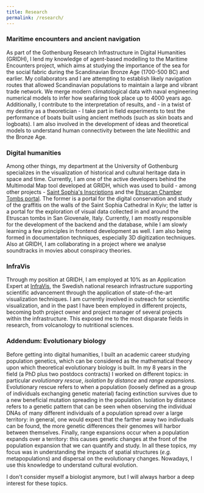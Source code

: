 ```yaml
---
title: Research
permalink: /research/
---
```



### Maritime encounters and ancient navigation

As part of the Gothenburg Research Infrastructure in Digital Humanities (GRIDH), I lend my knowledge of agent-based modelling to the Maritime Encounters project, which aims at studying the importance of the sea for the social fabric during the Scandinavian Bronze Age (1700-500 BC) and earlier. My collaborators and I are attempting to establish likely navigation routes that allowed Scandinavian populations to maintain a large and vibrant trade network. We merge modern climatological data with naval engineering numerical models to infer how seafaring took place up to 4000 years ago. Additionally, I contribute to the interpretation of results, and - in a twist of my destiny as a theoretician - I take part in field experiments to test the performance of boats built using ancient methods (such as skin boats and logboats). I am also involved in the development of ideas and theoretical models to understand human connectivity between the late Neolithic and the Bronze Age.

### Digital humanities

Among other things, my department at the University of Gothenburg specializes in the visualization of historical and cultural heritage data in space and time. Currently, I am one of the active developers behind the Multimodal Map tool developed at GRIDH, which was used to build - among other projects - [Saint Sophia's Inscriptions](https://saintsophia.dh.gu.se/) and the [Etruscan Chamber Tombs portal](https://etruscan.dh.gu.se). The former is a portal for the digital conservation and study of the graffitis on the walls of the Saint Sophia Cathedral in Kyiv; the latter is a portal for the exploration of visual data collected in and around the Etruscan tombs in San Giovenale, Italy. Currently, I am mostly responsible for the development of the backend and the database, while I am slowly learning a few principles in frontend development as well. I am also being formed in documentation techniques, especially 3D digitization techniques. Also at GRIDH, I am collaborating in a project where we analyse soundtracks in movies about conspiracy theories.

### InfraVis

Through my position at GRIDH, I am employed at 10% as an Application Expert at [InfraVis](https://infravis.se/matteo-tomasini/), the Swedish national research infrastructure supporting scientific advancement through the application of state-of-the-art visualization techniques. I am currently involved in outreach for scientific visualization, and in the past I have been employed in different projects, becoming both project owner and project manager of several projects within the infrastructure. This exposed me to the most disparate fields in research, from volcanology to nutritional sciences.

### Addendum: Evolutionary biology

Before getting into digital humanities, I built an academic career studying population genetics, which can be considered as the mathematical theory upon which theoretical evolutionary biology is built. In my 8 years in the field (a PhD plus two postdocs contracts) I worked on different topics: in particular _evolutionary rescue_, _isolation by distance_ and _range expansions_. Evolutionary rescue refers to when a population (loosely defined as a group of individuals exchanging genetic material) facing extinction survives due to a new beneficial mutation spreading in the population. Isolation by distance refers to a genetic pattern that can be seen when observing the individual DNAs of many different individuals of a population spread over a large territory: in general, one would expect that the farther away two indivduals can be found, the more genetic differences their genomes will harbor between themselves. Finally, range expansions occur when a population expands over a territory: this causes genetic changes at the front of the population expansion that we can quantify and study. In all these topics, my focus was in understanding the impacts of spatial structures (_e.g._ metapopulations) and dispersal on the evolutionary changes. Nowadays, I use this knowledge to understand cultural evolution.

I don't consider myself a biologist anymore, but I will always harbor a deep interest for these topics.
